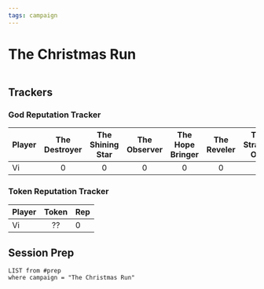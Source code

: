 ```yaml
---
tags: campaign
---
```

# The Christmas Run
```toc
```

## Trackers

### God Reputation Tracker

Player      | The Destroyer | The Shining Star | The Observer | The Hope Bringer | The Reveler | The Strange One
:-----------|:-------------:|:----------------:|:------------:|:----------------:|:-----------:|:---------------:
Vi | 0 | 0 | 0 | 0 | 0 | 0 

### Token Reputation Tracker

Player              | Token     | Rep 
:-------------------|:---------:|:---
Vi | ?? | 0


## Session Prep

```dataview
LIST from #prep 
where campaign = "The Christmas Run"
```
